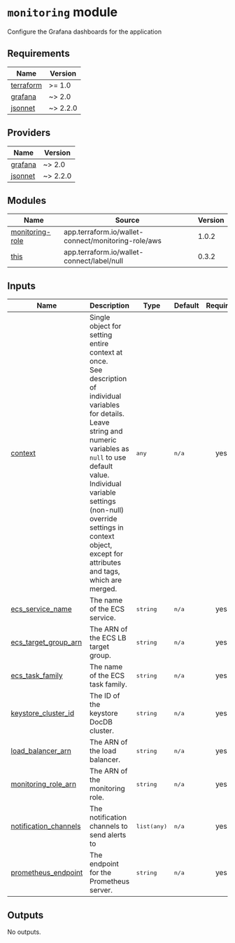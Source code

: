 # `monitoring` module

Configure the Grafana dashboards for the application

<!-- BEGIN_TF_DOCS -->

## Requirements

| Name | Version |
|------|---------|
| <a name="requirement_terraform"></a> [terraform](#requirement\_terraform) | >= 1.0 |
| <a name="requirement_grafana"></a> [grafana](#requirement\_grafana) | ~> 2.0 |
| <a name="requirement_jsonnet"></a> [jsonnet](#requirement\_jsonnet) | ~> 2.2.0 |
## Providers

| Name | Version |
|------|---------|
| <a name="provider_grafana"></a> [grafana](#provider\_grafana) | ~> 2.0 |
| <a name="provider_jsonnet"></a> [jsonnet](#provider\_jsonnet) | ~> 2.2.0 |
## Modules

| Name | Source | Version |
|------|--------|---------|
| <a name="module_monitoring-role"></a> [monitoring-role](#module\_monitoring-role) | app.terraform.io/wallet-connect/monitoring-role/aws | 1.0.2 |
| <a name="module_this"></a> [this](#module\_this) | app.terraform.io/wallet-connect/label/null | 0.3.2 |

## Inputs
| Name | Description | Type | Default | Required |
|------|-------------|------|---------|:--------:|
| <a name="input_context"></a> [context](#input\_context) | Single object for setting entire context at once.<br>See description of individual variables for details.<br>Leave string and numeric variables as `null` to use default value.<br>Individual variable settings (non-null) override settings in context object,<br>except for attributes and tags, which are merged. |  <pre lang="json">any</pre> |  <pre lang="json">n/a</pre> |  yes |
| <a name="input_ecs_service_name"></a> [ecs\_service\_name](#input\_ecs\_service\_name) | The name of the ECS service. |  <pre lang="json">string</pre> |  <pre lang="json">n/a</pre> |  yes |
| <a name="input_ecs_target_group_arn"></a> [ecs\_target\_group\_arn](#input\_ecs\_target\_group\_arn) | The ARN of the ECS LB target group. |  <pre lang="json">string</pre> |  <pre lang="json">n/a</pre> |  yes |
| <a name="input_ecs_task_family"></a> [ecs\_task\_family](#input\_ecs\_task\_family) | The name of the ECS task family. |  <pre lang="json">string</pre> |  <pre lang="json">n/a</pre> |  yes |
| <a name="input_keystore_cluster_id"></a> [keystore\_cluster\_id](#input\_keystore\_cluster\_id) | The ID of the keystore DocDB cluster. |  <pre lang="json">string</pre> |  <pre lang="json">n/a</pre> |  yes |
| <a name="input_load_balancer_arn"></a> [load\_balancer\_arn](#input\_load\_balancer\_arn) | The ARN of the load balancer. |  <pre lang="json">string</pre> |  <pre lang="json">n/a</pre> |  yes |
| <a name="input_monitoring_role_arn"></a> [monitoring\_role\_arn](#input\_monitoring\_role\_arn) | The ARN of the monitoring role. |  <pre lang="json">string</pre> |  <pre lang="json">n/a</pre> |  yes |
| <a name="input_notification_channels"></a> [notification\_channels](#input\_notification\_channels) | The notification channels to send alerts to |  <pre lang="json">list(any)</pre> |  <pre lang="json">n/a</pre> |  yes |
| <a name="input_prometheus_endpoint"></a> [prometheus\_endpoint](#input\_prometheus\_endpoint) | The endpoint for the Prometheus server. |  <pre lang="json">string</pre> |  <pre lang="json">n/a</pre> |  yes |
## Outputs

No outputs.


<!-- END_TF_DOCS -->
